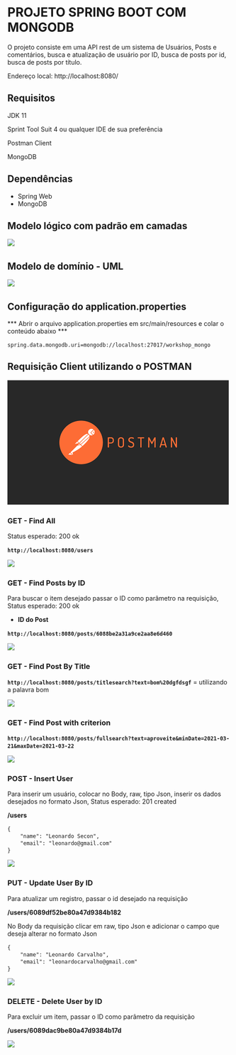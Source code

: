 # PROJETO SPRING BOOT COM MONGODB

O projeto consiste em uma API rest de um sistema de Usuários, Posts e comentários, busca e atualização de usuário por ID, busca de posts por id, busca de posts por título.

Endereço local: http://localhost:8080/



## Requisitos

JDK 11

Sprint Tool Suit 4 ou qualquer IDE de sua preferência

Postman Client

MongoDB



## Dependências

- Spring Web
- MongoDB 



## Modelo lógico com padrão em camadas

![](C:\temp\ws-apirestmongo\imagens\padrao-camadas.PNG)

## Modelo de domínio - UML

![](C:\temp\ws-apirestmongo\imagens\modelo-logico.PNG)



## Configuração do application.properties

*** Abrir o arquivo application.properties em src/main/resources  e colar o conteúdo abaixo ***

```
spring.data.mongodb.uri=mongodb://localhost:27017/workshop_mongo
```



## Requisição Client utilizando o POSTMAN

![](https://github.com/andrezasecon/Springboot2-Java11-CRUD/blob/master/imagens/POSTMAN.png)



### GET - Find All

Status esperado: 200 ok

**`http://localhost:8080/users`**

![](C:\temp\ws-apirestmongo\imagens\findAllUSers.PNG)



### GET - Find Posts by ID

Para buscar o item desejado passar o ID como parâmetro na requisição, Status esperado: 200 ok

- **ID do Post**

**`http://localhost:8080/posts/6088be2a31a9ce2aa8e6d460`**

![](C:\temp\ws-apirestmongo\imagens\findPostByIdPost.PNG)

### GET - Find Post By Title

**`http://localhost:8080/posts/titlesearch?text=bom%20dgfdsgf`** = utilizando a palavra bom

![](C:\temp\ws-apirestmongo\imagens\findByTitle.PNG)

### GET - Find Post with criterion

**`http://localhost:8080/posts/fullsearch?text=aproveite&minDate=2021-03-21&maxDate=2021-03-22`**

![](C:\temp\ws-apirestmongo\imagens\fullsearch.PNG)

### POST - Insert User

Para inserir um usuário, colocar no Body, raw, tipo Json, inserir os dados desejados no formato Json, Status esperado: 201 created

**/users**

```
{
    "name": "Leonardo Secon",
    "email": "leonardo@gmail.com"
}
```



![](C:\temp\ws-apirestmongo\imagens\postUser.PNG)

### PUT - Update User By ID

Para atualizar um registro, passar o id desejado na requisição

**/users/6089df52be80a47d9384b182**

No Body da requisição clicar em raw, tipo Json e adicionar o campo que deseja alterar no formato Json

```
{
    "name": "Leonardo Carvalho",
    "email": "leonardocarvalho@gmail.com"
}
```

![](C:\temp\ws-apirestmongo\imagens\updateUser.PNG)

### DELETE - Delete User by ID

Para excluir um item, passar o ID como parâmetro da requisição

**/users/6089dac9be80a47d9384b17d**

![](C:\temp\ws-apirestmongo\imagens\deleteUser.PNG)



### 